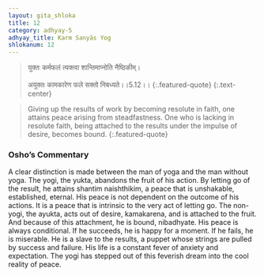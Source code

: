 ```yaml
---
layout: gita_shloka
title: 12
category: adhyay-5
adhyay_title: Karm Sanyās Yog
shlokanum: 12
---
```


> युक्तः कर्मफलं त्यक्त्वा शान्तिमाप्नोति नैष्ठिकीम्।<br><br>अयुक्तः कामकारेण फले सक्तो निबध्यते।।5.12।।
{:.featured-quote} 
{:.text-center}

> Giving up the results of work by becoming resolute in faith, one attains peace arising from steadfastness. One who is lacking in resolute faith, being attached to the results under the impulse of desire, becomes bound.
{:.featured-quote}

### Osho’s Commentary
A clear distinction is made between the man of yoga and the man without yoga.
The yogi, the yukta, abandons the fruit of his action. By letting go of the result, he attains shantim naishthikim, a peace that is unshakable, established, eternal. His peace is not dependent on the outcome of his actions. It is a peace that is intrinsic to the very act of letting go.
The non-yogi, the ayukta, acts out of desire, kamakarena, and is attached to the fruit. And because of this attachment, he is bound, nibadhyate. His peace is always conditional. If he succeeds, he is happy for a moment. If he fails, he is miserable. He is a slave to the results, a puppet whose strings are pulled by success and failure. His life is a constant fever of anxiety and expectation. The yogi has stepped out of this feverish dream into the cool reality of peace.

